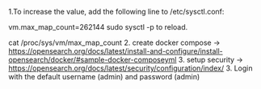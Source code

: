 1.To increase the value, add the following line to /etc/sysctl.conf:

vm.max_map_count=262144
sudo sysctl -p to reload.

cat /proc/sys/vm/max_map_count
2. create docker compose  -> https://opensearch.org/docs/latest/install-and-configure/install-opensearch/docker/#sample-docker-composeyml
3. setup security -> https://opensearch.org/docs/latest/security/configuration/index/
3. Login with the default username (admin) and password (admin)